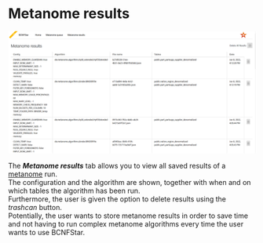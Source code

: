 # Metanome results

![](../images/metanome_results.PNG)  

The ***Metanome results*** tab allows you to view all saved results of a [metanome](metanome.md) run.  
The configuration and the algorithm are shown, together with when and on which tables the algorithm has been run.  
Furthermore, the user is given the option to delete results using the *trashcan* button.  
Potentially, the user wants to store metanome results in order to save time and not having to run complex metanome algorithms every time the user wants to use BCNFStar.  
